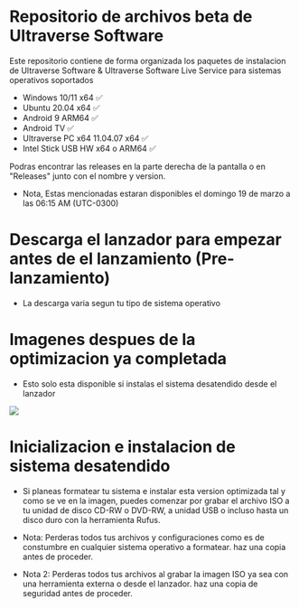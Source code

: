 # Repositorio de archivos beta de Ultraverse Software
Este repositorio contiene de forma organizada los paquetes de instalacion de Ultraverse Software & Ultraverse Software Live Service para sistemas operativos soportados
- Windows 10/11 x64 ✅
- Ubuntu 20.04 x64 ✅
- Android 9 ARM64 ✅
- Android TV ✅
- Ultraverse PC x64 11.04.07 x64 ✅
- Intel Stick USB HW x64 o ARM64 ✅

Podras encontrar las releases en la parte derecha de la pantalla o en "Releases" junto con el nombre y version.
 - Nota, Estas mencionadas estaran disponibles el domingo 19 de marzo a las 06:15 AM (UTC-0300)

 # Descarga el lanzador para empezar antes de el lanzamiento (Pre-lanzamiento)
 - La descarga varia segun tu tipo de sistema operativo

# Imagenes despues de la optimizacion ya completada
- Esto solo esta disponible si instalas el sistema desatendido desde el lanzador

<img src="https://raw.github.com/Ultraversecompany/Ultraversesoftwarerepo/blob/main/Sources/optimized.png">

 # Inicializacion e instalacion de sistema desatendido
 - Si planeas formatear tu sistema e instalar esta version optimizada tal y como se ve en la imagen, puedes comenzar por grabar el archivo ISO a tu unidad de disco CD-RW o DVD-RW, a unidad USB o incluso hasta un disco duro con la herramienta Rufus.
 
 - Nota: Perderas todos tus archivos y configuraciones como es de constumbre en cualquier sistema operativo a formatear. haz una copia antes de proceder.
 
 - Nota 2: Perderas todos tus archivos al grabar la imagen ISO ya sea con una herramienta externa o desde el lanzador. haz una copia de seguridad antes de proceder.